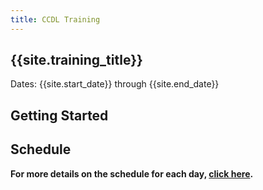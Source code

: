 ```yaml
---
title: CCDL Training
---
```

## {{site.training_title}}

Dates: {{site.start_date}} through {{site.end_date}}

## Getting Started



## Schedule

<!-- Introduce general schedule here -->

**For more details on the schedule for each day, [click here](SCHEDULE.md).**

